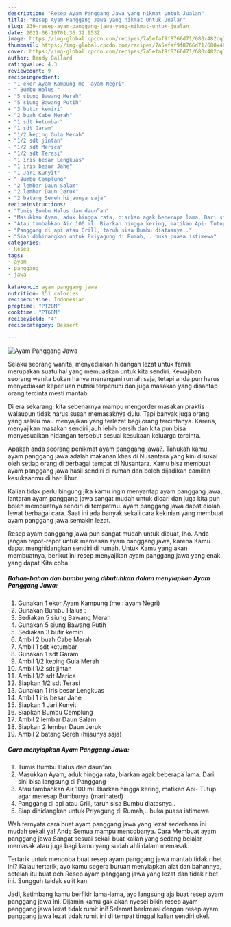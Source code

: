 ```yaml
---
description: "Resep Ayam Panggang Jawa yang nikmat Untuk Jualan"
title: "Resep Ayam Panggang Jawa yang nikmat Untuk Jualan"
slug: 239-resep-ayam-panggang-jawa-yang-nikmat-untuk-jualan
date: 2021-06-19T01:36:32.953Z
image: https://img-global.cpcdn.com/recipes/7a5efaf9f8766d71/680x482cq70/ayam-panggang-jawa-foto-resep-utama.jpg
thumbnail: https://img-global.cpcdn.com/recipes/7a5efaf9f8766d71/680x482cq70/ayam-panggang-jawa-foto-resep-utama.jpg
cover: https://img-global.cpcdn.com/recipes/7a5efaf9f8766d71/680x482cq70/ayam-panggang-jawa-foto-resep-utama.jpg
author: Randy Ballard
ratingvalue: 4.3
reviewcount: 9
recipeingredient:
- "1 ekor Ayam Kampung me  ayam Negri"
- " Bumbu Halus "
- "5 siung Bawang Merah"
- "5 siung Bawang Putih"
- "3 butir kemiri"
- "2 buah Cabe Merah"
- "1 sdt ketumbar"
- "1 sdt Garam"
- "1/2 keping Gula Merah"
- "1/2 sdt jintan"
- "1/2 sdt Merica"
- "1/2 sdt Terasi"
- "1 iris besar Lengkuas"
- "1 iris besar Jahe"
- "1 Jari Kunyit"
- " Bumbu Cemplung"
- "2 lembar Daun Salam"
- "2 lembar Daun Jeruk"
- "2 batang Sereh hijaunya saja"
recipeinstructions:
- "Tumis Bumbu Halus dan daun”an"
- "Masukkan Ayam, aduk hingga rata, biarkan agak beberapa lama. Dari sini bisa langsung di Panggang-"
- "Atau tambahkan Air 100 ml. Biarkan hingga kering, matikan Api- Tutup agar meresap Bumbunya (marinated)"
- "Panggang di api atau Grill, taruh sisa Bumbu diatasnya.."
- "Siap dihidangkan untuk Priyagung di Rumah,.. buka puasa istimewa"
categories:
- Resep
tags:
- ayam
- panggang
- jawa

katakunci: ayam panggang jawa 
nutrition: 151 calories
recipecuisine: Indonesian
preptime: "PT28M"
cooktime: "PT60M"
recipeyield: "4"
recipecategory: Dessert

---
```



![Ayam Panggang Jawa](https://img-global.cpcdn.com/recipes/7a5efaf9f8766d71/680x482cq70/ayam-panggang-jawa-foto-resep-utama.jpg)

Selaku seorang wanita, menyediakan hidangan lezat untuk famili merupakan suatu hal yang memuaskan untuk kita sendiri. Kewajiban seorang  wanita bukan hanya menangani rumah saja, tetapi anda pun harus menyediakan keperluan nutrisi terpenuhi dan juga masakan yang disantap orang tercinta mesti mantab.

Di era  sekarang, kita sebenarnya mampu mengorder masakan praktis walaupun tidak harus susah memasaknya dulu. Tapi banyak juga orang yang selalu mau menyajikan yang terlezat bagi orang tercintanya. Karena, menyajikan masakan sendiri jauh lebih bersih dan kita pun bisa menyesuaikan hidangan tersebut sesuai kesukaan keluarga tercinta. 



Apakah anda seorang penikmat ayam panggang jawa?. Tahukah kamu, ayam panggang jawa adalah makanan khas di Nusantara yang kini disukai oleh setiap orang di berbagai tempat di Nusantara. Kamu bisa membuat ayam panggang jawa hasil sendiri di rumah dan boleh dijadikan camilan kesukaanmu di hari libur.

Kalian tidak perlu bingung jika kamu ingin menyantap ayam panggang jawa, lantaran ayam panggang jawa sangat mudah untuk dicari dan juga kita pun boleh membuatnya sendiri di tempatmu. ayam panggang jawa dapat diolah lewat berbagai cara. Saat ini ada banyak sekali cara kekinian yang membuat ayam panggang jawa semakin lezat.

Resep ayam panggang jawa pun sangat mudah untuk dibuat, lho. Anda jangan repot-repot untuk memesan ayam panggang jawa, karena Kamu dapat menghidangkan sendiri di rumah. Untuk Kamu yang akan membuatnya, berikut ini resep menyajikan ayam panggang jawa yang enak yang dapat Kita coba.

<!--inarticleads1-->

##### Bahan-bahan dan bumbu yang dibutuhkan dalam menyiapkan Ayam Panggang Jawa:

1. Gunakan 1 ekor Ayam Kampung (me : ayam Negri)
1. Gunakan  Bumbu Halus :
1. Sediakan 5 siung Bawang Merah
1. Gunakan 5 siung Bawang Putih
1. Sediakan 3 butir kemiri
1. Ambil 2 buah Cabe Merah
1. Ambil 1 sdt ketumbar
1. Gunakan 1 sdt Garam
1. Ambil 1/2 keping Gula Merah
1. Ambil 1/2 sdt jintan
1. Ambil 1/2 sdt Merica
1. Siapkan 1/2 sdt Terasi
1. Gunakan 1 iris besar Lengkuas
1. Ambil 1 iris besar Jahe
1. Siapkan 1 Jari Kunyit
1. Siapkan  Bumbu Cemplung
1. Ambil 2 lembar Daun Salam
1. Siapkan 2 lembar Daun Jeruk
1. Ambil 2 batang Sereh (hijaunya saja)




<!--inarticleads2-->

##### Cara menyiapkan Ayam Panggang Jawa:

1. Tumis Bumbu Halus dan daun”an
1. Masukkan Ayam, aduk hingga rata, biarkan agak beberapa lama. Dari sini bisa langsung di Panggang-
1. Atau tambahkan Air 100 ml. Biarkan hingga kering, matikan Api- Tutup agar meresap Bumbunya (marinated)
1. Panggang di api atau Grill, taruh sisa Bumbu diatasnya..
1. Siap dihidangkan untuk Priyagung di Rumah,.. buka puasa istimewa




Wah ternyata cara buat ayam panggang jawa yang lezat sederhana ini mudah sekali ya! Anda Semua mampu mencobanya. Cara Membuat ayam panggang jawa Sangat sesuai sekali buat kalian yang sedang belajar memasak atau juga bagi kamu yang sudah ahli dalam memasak.

Tertarik untuk mencoba buat resep ayam panggang jawa mantab tidak ribet ini? Kalau tertarik, ayo kamu segera buruan menyiapkan alat dan bahannya, setelah itu buat deh Resep ayam panggang jawa yang lezat dan tidak ribet ini. Sungguh taidak sulit kan. 

Jadi, ketimbang kamu berfikir lama-lama, ayo langsung aja buat resep ayam panggang jawa ini. Dijamin kamu gak akan nyesel bikin resep ayam panggang jawa lezat tidak rumit ini! Selamat berkreasi dengan resep ayam panggang jawa lezat tidak rumit ini di tempat tinggal kalian sendiri,oke!.

